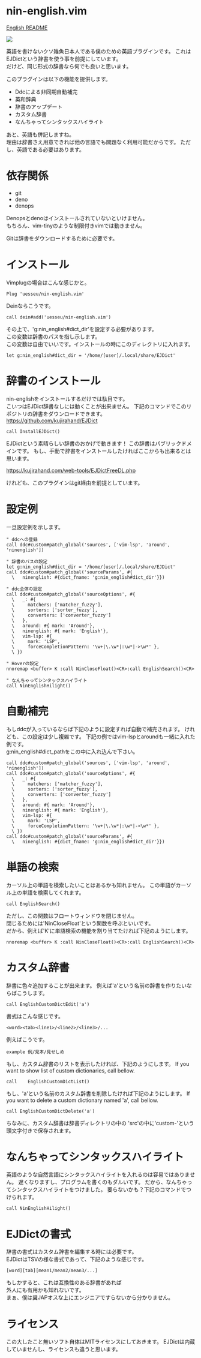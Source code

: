 # nin-english.vim
[English README](README_en.md)

![](sample.gif)

英語を書けないクソ雑魚日本人である僕のための英語プラグインです。
これはEJDictという辞書を使う事を前提にしています。  
だけど、同じ形式の辞書なら何でも良いと思います。

このプラグインは以下の機能を提供します。
- Ddcによる非同期自動補完
- 英和辞典
- 辞書のアップデート
- カスタム辞書
- なんちゃってシンタックスハイライト

あと、英語も併記しますね。  
理由は辞書さえ用意できれば他の言語でも問題なく利用可能だからです。
ただし、英語である必要はあります。

# 依存関係
- git
- deno
- denops

Denopsとdenoはインストールされていないといけません。  
もちろん、vim-tinyのような制限付きvimでは動きません。  

Gitは辞書をダウンロードするために必要です。


# インストール
Vimplugの場合はこんな感じかと。

```
Plug 'uesseu/nin-english.vim'
```

Deinならこうです。
```
call dein#add('uesseu/nin-english.vim')
```

その上で、'g:nin_english#dict_dir'を設定する必要があります。  
この変数は辞書のパスを指し示します。  
この変数は自由でいいです。インストールの時にこのディレクトリに入れます。  

```vim
let g:nin_english#dict_dir = '/home/[user]/.local/share/EJDict'
```

# 辞書のインストール
nin-englishをインストールするだけでは駄目です。  
こいつはEJDict辞書なしには動くことが出来ません。
下記のコマンドでこのリポジトリの辞書をダウンロードできます。
https://github.com/kujirahand/EJDict

```vim
call InstallEJDict()
```

EJDictという素晴らしい辞書のおかげで動きます！
この辞書はパブリックドメインです。
もし、手動で辞書をインストールしたければここからも出来るとは思います。

https://kujirahand.com/web-tools/EJDictFreeDL.php

けれども、このプラグインはgit経由を前提としています。

# 設定例
一旦設定例を示します。
```vim
" ddcへの登録
call ddc#custom#patch_global('sources', ['vim-lsp', 'around', 'ninenglish'])

" 辞書のパスの設定
let g:nin_english#dict_dir = '/home/[user]/.local/share/EJDict'
call ddc#custom#patch_global('sourceParams', #{
  \   ninenglish: #{dict_fname: 'g:nin_english#dict_dir'}})

" ddc全体の設定
call ddc#custom#patch_global('sourceOptions', #{
  \   _: #{
  \     matchers: ['matcher_fuzzy'],
  \     sorters: ['sorter_fuzzy'],
  \     converters: ['converter_fuzzy']
  \   },
  \   around: #{ mark: 'Around'},
  \   ninenglish: #{ mark: 'English'},
  \   vim-lsp: #{
  \     mark: 'LSP',
  \     forceCompletionPattern: '\w+|\.\w*|:\w*|->\w*' },
  \ })

" Hoverの設定
nnoremap <buffer> K :call NinCloseFloat()<CR>:call EnglishSearch()<CR>

" なんちゃってシンタックスハイライト
call NinEnglishHilight()
```


# 自動補完
もしddcが入っているならば下記のように設定すれば自動で補完されます。
けれども、この設定は少し複雑です。
下記の例ではvim-lspとaroundも一緒に入れた例です。  
g:nin_english#dict_pathをこの中に入れ込んで下さい。

```vim
call ddc#custom#patch_global('sources', ['vim-lsp', 'around', 'ninenglish'])
call ddc#custom#patch_global('sourceOptions', #{
  \   _: #{
  \     matchers: ['matcher_fuzzy'],
  \     sorters: ['sorter_fuzzy'],
  \     converters: ['converter_fuzzy']
  \   },
  \   around: #{ mark: 'Around'},
  \   ninenglish: #{ mark: 'English'},
  \   vim-lsp: #{
  \     mark: 'LSP',
  \     forceCompletionPattern: '\w+|\.\w*|:\w*|->\w*' },
  \ })
call ddc#custom#patch_global('sourceParams', #{
  \   ninenglish: #{dict_fname: 'g:nin_english#dict_dir'}})
```

# 単語の検索
カーソル上の単語を検索したいことはあるかも知れません。
この単語がカーソル上の単語を検索してくれます。
```vim
call EnglishSearch()
```
ただし、この関数はフロートウィンドウを閉じません。  
閉じるためには'NinCloseFloat'という関数を呼ぶといいです。  
だから、例えば'K'に単語検索の機能を割り当てたければ下記のようにします。  
```vim
nnoremap <buffer> K :call NinCloseFloat()<CR>:call EnglishSearch()<CR>
```

# カスタム辞書
辞書に色々追加することが出来ます。
例えば'a'という名前の辞書を作りたいならばこうします。
```vim
call EnglishCustomDictEdit('a')
```
書式はこんな感じです。

```
<word><tab><line1>/<line2>/<line3>/...
```
例えばこうです。

```
example	例/見本/見せしめ
```

もし、カスタム辞書のリストを表示したければ、下記のようにします。
If you want to show list of custom dictionaries, call bellow.
```vim
call	EnglishCustomDictList()
```

もし、'a'という名前のカスタム辞書を削除したければ下記のようにします。
If you want to delete a custom dictionary named 'a', call bellow.
```vim
call EnglishCustomDictDelete('a')
```

ちなみに、カスタム辞書は辞書ディレクトリの中の
'src'の中に'custom-'という頭文字付きで保存されます。

# なんちゃってシンタックスハイライト
英語のような自然言語にシンタックスハイライトを入れるのは容易ではありません。
遅くなりますし、プログラムを書くのもダルいです。
だから、なんちゃってシンタックスハイライトをつけました。
要らないかも？下記のコマンドでつけられます。

```vim
call NinEnglishHilight()
```

# EJDictの書式
辞書の書式はカスタム辞書を編集する時には必要です。  
EJDictはTSVの様な書式であって、下記のような感じです。
```
[word][tab][mean1/mean2/mean3/...]
```

もしかすると、これは互換性のある辞書があれば  
外人にも有用かも知れないです。  
まぁ、僕は糞JAPオスな上にエンジニアですらないから分かりません。  

# ライセンス
この大したこと無いソフト自体はMITライセンスにしておきます。
EJDictは内蔵していませんし、ライセンスも違うと思います。
